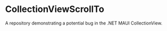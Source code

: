 # CollectionViewScrollTo

A repository demonstrating a potential bug in the .NET MAUI CollectionView.